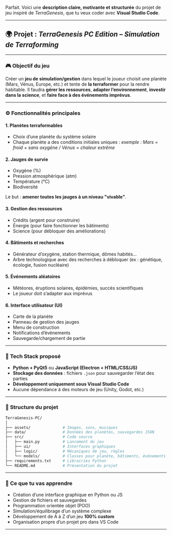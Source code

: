 Parfait. Voici une **description claire, motivante et structurée** du projet de jeu inspiré de *TerraGenesis*, que tu veux coder avec **Visual Studio Code**.

---

## 🌍 Projet : *TerraGenesis PC Edition – Simulation de Terraforming*

---

### 🎮 **Objectif du jeu**

Créer un **jeu de simulation/gestion** dans lequel le joueur choisit une planète (Mars, Vénus, Europe, etc.) et tente de **la terraformer** pour la rendre habitable.
Il faudra **gérer les ressources**, **adapter l’environnement**, **investir dans la science**, et **faire face à des événements imprévus**.

---

### ⚙️ **Fonctionnalités principales**

#### 1. **Planètes terraformables**

* Choix d’une planète du système solaire
* Chaque planète a des conditions initiales uniques :
  *exemple : Mars = froid + sans oxygène / Vénus = chaleur extrême*

#### 2. **Jauges de survie**

* Oxygène (%)
* Pression atmosphérique (atm)
* Température (°C)
* Biodiversité

Le but : **amener toutes les jauges à un niveau "vivable"**.

#### 3. **Gestion des ressources**

* Crédits (argent pour construire)
* Énergie (pour faire fonctionner les bâtiments)
* Science (pour débloquer des améliorations)

#### 4. **Bâtiments et recherches**

* Générateur d’oxygène, station thermique, dômes habités…
* Arbre technologique avec des recherches à débloquer (ex : génétique, écologie, fusion nucléaire)

#### 5. **Événements aléatoires**

* Météores, éruptions solaires, épidémies, succès scientifiques
* Le joueur doit s’adapter aux imprévus

#### 6. **Interface utilisateur (UI)**

* Carte de la planète
* Panneau de gestion des jauges
* Menu de construction
* Notifications d’événements
* Sauvegarde/chargement de partie

---

### 🧱 **Tech Stack proposé**

* **Python + PyQt5** ou **JavaScript (Electron + HTML/CSS/JS)**
* **Stockage des données** : fichiers `.json` pour sauvegarder l’état des parties
* **Développement uniquement sous Visual Studio Code**
* Aucune dépendance à des moteurs de jeu (Unity, Godot, etc.)

---

### 📁 **Structure du projet**

```bash
TerraGenesis-PC/
│
├── assets/              # Images, sons, musiques
├── data/                # Données des planètes, sauvegardes JSON
├── src/                 # Code source
│   ├── main.py          # Lancement du jeu
│   ├── ui/              # Interfaces graphiques
│   ├── logic/           # Mécaniques de jeu, règles
│   └── models/          # Classes pour planète, bâtiments, événements
├── requirements.txt     # Librairies Python
└── README.md            # Présentation du projet
```

---

### 🚀 **Ce que tu vas apprendre**

* Création d’une interface graphique en Python ou JS
* Gestion de fichiers et sauvegardes
* Programmation orientée objet (POO)
* Simulation/équilibrage d’un système complexe
* Développement de A à Z d’un jeu **100% custom**
* Organisation propre d’un projet pro dans VS Code

---
